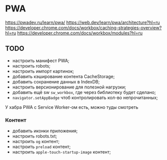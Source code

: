 # PWA

https://pwadev.ru/learn/pwa/
https://web.dev/learn/pwa/architecture?hl=ru
https://developer.chrome.com/docs/workbox/caching-strategies-overview?hl=ru
https://developer.chrome.com/docs/workbox/modules?hl=ru

## TODO
- настроить манифест PWA;
- настроить robots;
- настроить импорт картинок;
- добавить кэширование контента CacheStorage;
- добавить сохранение данных в IndexDB;
- настроить версионирование для полезной нагрузки;
- добавить ещё sw `sw_workbox`, где через библиотеку будет сделано;
- `navigator.setAppBadge` чтоб контролировать кол-во непрочитанных;

У хабра PWA с Service Worker-ом есть, можно туды смотреть

### Контент
- добавить иконки приложения;
- настроить robots.txt;
- настроить `og` контент;
- настроить `preload` контент;
- настроить `apple-touch-startup-image` контент;
